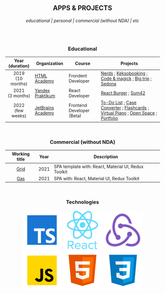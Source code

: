 <h2 align="center">APPS & PROJECTS</h2>
<h6 align="center">educational &#124; personal &#124; commercial (without NDA) &#124; etc</h6>

</br>
<h3 align="center">Educational</h3>

|Year (duration)|Organization|Course|Projects|
|:-----:|---|---|---|
|2019 </br>(10 months)|<a href="https://htmlacademy.ru">HTML Academy</a>|Frondent Developer|<a href="https://github.com/Kandzyuba/868387-nerds-24">Nerds</a> ; <a href="https://github.com/Kandzyuba/868387-keksobooking-17">Keksobooking</a> ; <a href="https://github.com/Kandzyuba/868387-code-and-magick-17">Code & magick</a> ; <a href="https://github.com/Kandzyuba/868387-big-trip-11">Big trip</a> ; <a href="https://github.com/Kandzyuba/868387-sedona-16">Sedona</a>|
|2021 </br> (3 months)|<a href="https://practicum.yandex.ru/">Yandex Praktikum</a>|React Developer|<a href="https://github.com/Der200/react-burger">React Burger</a> ; <a href="https://github.com/Der200/react-project-kitchen-frontend">Sum42</a>|
|2022 </br> (few weeks)|<a href="https://www.jetbrains.com/ru-ru/academy/">JetBrains Academy</a>|Frontend Developer (Beta)|<a href="https://github.com/Der200/jba-todo">To-Do List</a> ; <a href="https://github.com/Der200/jba-case-converter">Case Converter</a> ; <a href="https://github.com/Der200/jba-flashcards">Flashcards</a> ; <a href="https://github.com/Der200/jba-virtual-piano">Virtual Piano</a> ; <a href="https://github.com/Der200/jba-open-space">Open Space</a> ; <a href="https://github.com/Der200/jba-portfolio">Portfolio</a>|

</br>
<h3 align="center">Commercial (without NDA)</h3>
<div align="center">
  
|Working title|Year|Description|
|:-----:|---|---|
|<a href="https://github.com/Der200/grid-frontend">Grid</a>|2021|SPA template with: React, Material UI, Redux Toolkit|
|<a href="https://github.com/Der200/gas-frontend">Gas</a>|2021|SPA with: React, Material UI, Redux Toolkit|
</div>
</br>
<h3 align="center">Technologies</h3>

<div align="center">

![TypeScript](icons/typescript.png "TypeScript")
![React](icons/react.png "React")
![Redux](icons/redux.png "Redux")
![JS](icons/js.png "JS")
![HTML5](icons/html5.png "HTML5")
![CSS3](icons/css3.png "CSS3")
</div>

